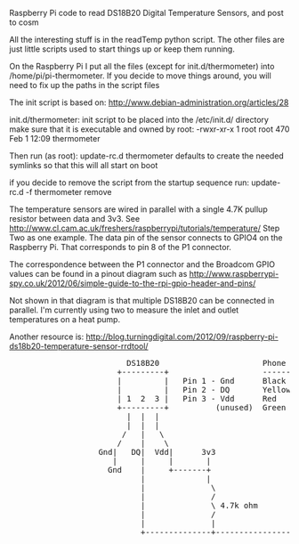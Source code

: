 Raspberry Pi code to read DS18B20 Digital Temperature Sensors, and post to cosm

All the interesting stuff is in the readTemp python script.  The other files
are just little scripts used to start things up or keep them running.

On the Raspberry Pi I put all the files (except for init.d/thermometer) into
/home/pi/pi-thermometer.  If you decide to move things around, you will need to fix
up the paths in the script files

The init script is based on: http://www.debian-administration.org/articles/28

init.d/thermometer:  init script to be placed into the /etc/init.d/ directory
make sure that it is executable and owned by root:
  -rwxr-xr-x 1 root root 470 Feb  1 12:09 thermometer

Then run (as root):
  update-rc.d thermometer defaults
to create the needed symlinks so that this will all start on boot

if you decide to remove the script from the startup sequence run:
  update-rc.d -f thermometer remove


The temperature sensors are wired in parallel with a single 4.7K pullup resistor
between data and 3v3.  See http://www.cl.cam.ac.uk/freshers/raspberrypi/tutorials/temperature/ Step Two as one example.  The data pin of the sensor connects to GPIO4 on the Raspberry Pi.  That corresponds to pin 8 of the P1 connector.

The correspondence between the P1
connector and the Broadcom GPIO values can be found in a pinout diagram such
as http://www.raspberrypi-spy.co.uk/2012/06/simple-guide-to-the-rpi-gpio-header-and-pins/

Not shown in that diagram is that multiple DS18B20 can be connected in parallel.
I'm currently using two to measure the inlet and outlet temperatures on a heat pump.

Another resource is: http://blog.turningdigital.com/2012/09/raspberry-pi-ds18b20-temperature-sensor-rrdtool/


<pre>
                         DS18B20                      Phone cord     phone jack
                       +---------+                    ----------     ----------
                       |         |   Pin 1 - Gnd      Black           5
                       |         |   Pin 2 - DQ       Yellow          2
                       | 1  2  3 |   Pin 3 - Vdd      Red             4
                       +---------+          (unused)  Green
                         |  |  |
                         |  |  |
                        /   |   \
                       /    |    \
                   Gnd|   DQ|  Vdd|      3v3
                      |     |     |       |
                     Gnd    |     +-------+
                            |             |
                            |              \
                            |              /
                            |              \ 4.7k ohm
                            |              /
                            |              |
							+--------------+-------------------> P1.8 (GPIO4)

</pre>
